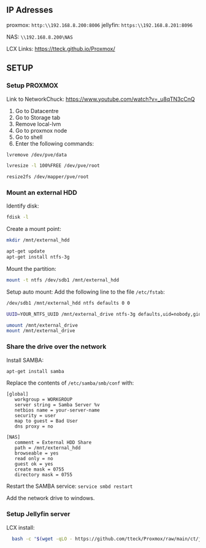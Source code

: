 ## IP Adresses
proxmox: `http:\\192.168.8.200:8006`
jellyfin: `https:\\192.168.8.201:8096`

NAS: `\\192.168.8.200\NAS`

LCX Links: https://tteck.github.io/Proxmox/
## SETUP

### Setup PROXMOX
Link to NetworkChuck: https://www.youtube.com/watch?v=_u8qTN3cCnQ

1) Go to Datacentre
2) Go to Storage tab
3) Remove local-lvm
4) Go to proxmox node
5) Go to shell
6) Enter the following commands:
```bash
lvremove /dev/pve/data
```
```bash
lvresize -l 100%FREE /dev/pve/root
```
```bash
resize2fs /dev/mapper/pve/root
```
### Mount an external HDD

Identify disk: 
```bash
fdisk -l
```

Create a mount point:
```bash
mkdir /mnt/external_hdd
```

```bash
apt-get update
apt-get install ntfs-3g
```

Mount the partition:
```bash
mount -t ntfs /dev/sdb1 /mnt/external_hdd
```

Setup auto mount:
Add the following line to the file `/etc/fstab`:
```bash
/dev/sdb1 /mnt/external_hdd ntfs defaults 0 0
```

```bash
UUID=YOUR_NTFS_UUID /mnt/external_drive ntfs-3g defaults,uid=nobody,gid=nogroup,umask=000 0 0
```

```bash
umount /mnt/external_drive
mount /mnt/external_drive
```

### Share the drive over the network
Install SAMBA:
```bash
apt-get install samba
```

Replace the contents of `/etc/samba/smb/conf` with:
```text
[global]
   workgroup = WORKGROUP
   server string = Samba Server %v
   netbios name = your-server-name
   security = user
   map to guest = Bad User
   dns proxy = no

[NAS]
   comment = External HDD Share
   path = /mnt/external_hdd
   browseable = yes
   read only = no
   guest ok = yes
   create mask = 0755
   directory mask = 0755
```

Restart the SAMBA service:
`service smbd restart`

Add the network drive to windows.

### Setup Jellyfin server

LCX install:
```bash
  bash -c "$(wget -qLO - https://github.com/tteck/Proxmox/raw/main/ct/jellyfin.sh)"
```

